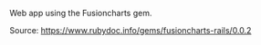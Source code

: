Web app using the Fusioncharts gem.

Source: https://www.rubydoc.info/gems/fusioncharts-rails/0.0.2
